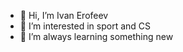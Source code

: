 - 👋 Hi, I’m Ivan Erofeev
- 👀 I’m interested in sport and CS
- 🌱 I’m always learning something new
<!---
vanish007/vanish007 is a ✨ special ✨ repository because its `README.md` (this file) appears on your GitHub profile.
You can click the Preview link to take a look at your changes.
--->
